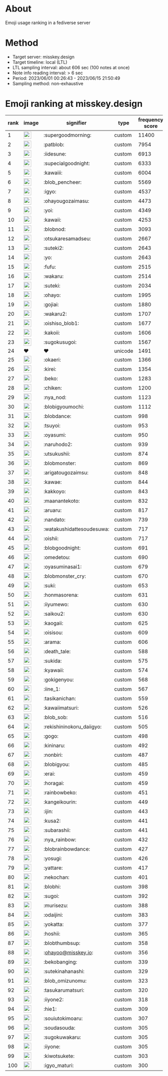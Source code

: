 # About
Emoji usage ranking in a fediverse server

# Method
- Target server: misskey.design
- Target timeline: local (LTL)
- LTL sampling interval: about 606 sec (100 notes at once)
- Note info reading interval: > 6 sec
- Period: 2023/06/01 00:26:43 - 2023/06/15 21:50:49 
- Sampling method: non-exhaustive

# Emoji ranking at misskey.design

|rank|image|signifier|type|frequency score|
|----|----|----|----|----|
|1|<img height="24" src="https://misskey.design/emoji/supergoodmorning.webp">|:supergoodmorning:|custom|11400|
|2|<img height="24" src="https://misskey.design/emoji/patblob.webp">|:patblob:|custom|7954|
|3|<img height="24" src="https://misskey.design/emoji/iidesune.webp">|:iidesune:|custom|6913|
|4|<img height="24" src="https://misskey.design/emoji/supecialgoodnight.webp">|:supecialgoodnight:|custom|6333|
|5|<img height="24" src="https://misskey.design/emoji/kawaiii.webp">|:kawaiii:|custom|6004|
|6|<img height="24" src="https://misskey.design/emoji/blob_pencheer.webp">|:blob_pencheer:|custom|5569|
|7|<img height="24" src="https://misskey.design/emoji/igyo.webp">|:igyo:|custom|4537|
|8|<img height="24" src="https://misskey.design/emoji/ohayougozaimasu.webp">|:ohayougozaimasu:|custom|4473|
|9|<img height="24" src="https://misskey.design/emoji/yoi.webp">|:yoi:|custom|4349|
|10|<img height="24" src="https://misskey.design/emoji/kawaii.webp">|:kawaii:|custom|4253|
|11|<img height="24" src="https://misskey.design/emoji/blobnod.webp">|:blobnod:|custom|3093|
|12|<img height="24" src="https://misskey.design/emoji/otsukaresamadseu.webp">|:otsukaresamadseu:|custom|2667|
|13|<img height="24" src="https://misskey.design/emoji/suteki2.webp">|:suteki2:|custom|2643|
|14|<img height="24" src="https://misskey.design/emoji/yo.webp">|:yo:|custom|2643|
|15|<img height="24" src="https://misskey.design/emoji/fufu.webp">|:fufu:|custom|2515|
|16|<img height="24" src="https://misskey.design/emoji/wakaru.webp">|:wakaru:|custom|2514|
|17|<img height="24" src="https://misskey.design/emoji/suteki.webp">|:suteki:|custom|2034|
|18|<img height="24" src="https://misskey.design/emoji/ohayo.webp">|:ohayo:|custom|1995|
|19|<img height="24" src="https://misskey.design/emoji/gojiai.webp">|:gojiai:|custom|1880|
|20|<img height="24" src="https://misskey.design/emoji/wakaru2.webp">|:wakaru2:|custom|1707|
|21|<img height="24" src="https://misskey.design/emoji/oishiso_blob1.webp">|:oishiso_blob1:|custom|1677|
|22|<img height="24" src="https://misskey.design/emoji/kakoii.webp">|:kakoii:|custom|1606|
|23|<img height="24" src="https://misskey.design/emoji/sugokusugoi.webp">|:sugokusugoi:|custom|1567|
|24|❤|❤|unicode|1491|
|25|<img height="24" src="https://misskey.design/emoji/okaeri.webp">|:okaeri:|custom|1366|
|26|<img height="24" src="https://misskey.design/emoji/kirei.webp">|:kirei:|custom|1354|
|27|<img height="24" src="https://misskey.design/emoji/beko.webp">|:beko:|custom|1283|
|28|<img height="24" src="https://misskey.design/emoji/chiken.webp">|:chiken:|custom|1200|
|29|<img height="24" src="https://misskey.design/emoji/nya_nod.webp">|:nya_nod:|custom|1123|
|30|<img height="24" src="https://misskey.design/emoji/blobigyoumochi.webp">|:blobigyoumochi:|custom|1112|
|31|<img height="24" src="https://misskey.design/emoji/blobdance.webp">|:blobdance:|custom|998|
|32|<img height="24" src="https://misskey.design/emoji/tsuyoi.webp">|:tsuyoi:|custom|953|
|33|<img height="24" src="https://misskey.design/emoji/oyasumi.webp">|:oyasumi:|custom|950|
|34|<img height="24" src="https://misskey.design/emoji/naruhodo2.webp">|:naruhodo2:|custom|939|
|35|<img height="24" src="https://misskey.design/emoji/utsukushii.webp">|:utsukushii:|custom|874|
|36|<img height="24" src="https://misskey.design/emoji/blobmonster.webp">|:blobmonster:|custom|869|
|37|<img height="24" src="https://misskey.design/emoji/arigatougozaimsu.webp">|:arigatougozaimsu:|custom|848|
|38|<img height="24" src="https://misskey.design/emoji/kawae.webp">|:kawae:|custom|844|
|39|<img height="24" src="https://misskey.design/emoji/kakkoyo.webp">|:kakkoyo:|custom|843|
|40|<img height="24" src="https://misskey.design/emoji/maanantekoto.webp">|:maanantekoto:|custom|832|
|41|<img height="24" src="https://misskey.design/emoji/aruaru.webp">|:aruaru:|custom|817|
|42|<img height="24" src="https://misskey.design/emoji/nandato.webp">|:nandato:|custom|739|
|43|<img height="24" src="https://misskey.design/emoji/watakushidattesoudesuwa.webp">|:watakushidattesoudesuwa:|custom|717|
|44|<img height="24" src="https://misskey.design/emoji/oishii.webp">|:oishii:|custom|717|
|45|<img height="24" src="https://misskey.design/emoji/blobgoodnight.webp">|:blobgoodnight:|custom|691|
|46|<img height="24" src="https://misskey.design/emoji/omedetou.webp">|:omedetou:|custom|690|
|47|<img height="24" src="https://misskey.design/emoji/oyasuminasai1.webp">|:oyasuminasai1:|custom|679|
|48|<img height="24" src="https://misskey.design/emoji/blobmonster_cry.webp">|:blobmonster_cry:|custom|670|
|49|<img height="24" src="https://misskey.design/emoji/suki.webp">|:suki:|custom|653|
|50|<img height="24" src="https://misskey.design/emoji/honmasorena.webp">|:honmasorena:|custom|631|
|51|<img height="24" src="https://misskey.design/emoji/iiyumewo.webp">|:iiyumewo:|custom|630|
|52|<img height="24" src="https://misskey.design/emoji/saikou2.webp">|:saikou2:|custom|630|
|53|<img height="24" src="https://misskey.design/emoji/kaogaii.webp">|:kaogaii:|custom|625|
|54|<img height="24" src="https://misskey.design/emoji/oisisou.webp">|:oisisou:|custom|609|
|55|<img height="24" src="https://misskey.design/emoji/arama.webp">|:arama:|custom|606|
|56|<img height="24" src="https://misskey.design/emoji/death_tale.webp">|:death_tale:|custom|588|
|57|<img height="24" src="https://misskey.design/emoji/sukida.webp">|:sukida:|custom|575|
|58|<img height="24" src="https://misskey.design/emoji/kyawaii.webp">|:kyawaii:|custom|574|
|59|<img height="24" src="https://misskey.design/emoji/gokigenyou.webp">|:gokigenyou:|custom|568|
|60|<img height="24" src="https://misskey.design/emoji/iine_1.webp">|:iine_1:|custom|567|
|61|<img height="24" src="https://misskey.design/emoji/tasikanichan.webp">|:tasikanichan:|custom|559|
|62|<img height="24" src="https://misskey.design/emoji/kawaiimatsuri.webp">|:kawaiimatsuri:|custom|526|
|63|<img height="24" src="https://misskey.design/emoji/blob_sob.webp">|:blob_sob:|custom|516|
|64|<img height="24" src="https://misskey.design/emoji/rekishininokoru_daiigyo.webp">|:rekishininokoru_daiigyo:|custom|505|
|65|<img height="24" src="https://misskey.design/emoji/gogo.webp">|:gogo:|custom|498|
|66|<img height="24" src="https://misskey.design/emoji/kininaru.webp">|:kininaru:|custom|492|
|67|<img height="24" src="https://misskey.design/emoji/nonbiri.webp">|:nonbiri:|custom|487|
|68|<img height="24" src="https://misskey.design/emoji/blobigyou.webp">|:blobigyou:|custom|485|
|69|<img height="24" src="https://misskey.design/emoji/erai.webp">|:erai:|custom|459|
|70|<img height="24" src="https://misskey.design/emoji/horagai.webp">|:horagai:|custom|459|
|71|<img height="24" src="https://misskey.design/emoji/rainbowbeko.webp">|:rainbowbeko:|custom|451|
|72|<img height="24" src="https://misskey.design/emoji/kangeikourin.webp">|:kangeikourin:|custom|449|
|73|<img height="24" src="https://misskey.design/emoji/ijin.webp">|:ijin:|custom|443|
|74|<img height="24" src="https://misskey.design/emoji/kusa2.webp">|:kusa2:|custom|441|
|75|<img height="24" src="https://misskey.design/emoji/subarashii.webp">|:subarashii:|custom|441|
|76|<img height="24" src="https://misskey.design/emoji/nya_rainbow.webp">|:nya_rainbow:|custom|432|
|77|<img height="24" src="https://misskey.design/emoji/blobrainbowdance.webp">|:blobrainbowdance:|custom|427|
|78|<img height="24" src="https://misskey.design/emoji/yosugi.webp">|:yosugi:|custom|426|
|79|<img height="24" src="https://misskey.design/emoji/yattare.webp">|:yattare:|custom|417|
|80|<img height="24" src="https://misskey.design/emoji/nekochan.webp">|:nekochan:|custom|401|
|81|<img height="24" src="https://misskey.design/emoji/blobhi.webp">|:blobhi:|custom|398|
|82|<img height="24" src="https://misskey.design/emoji/sugoi.webp">|:sugoi:|custom|392|
|83|<img height="24" src="https://misskey.design/emoji/murisezu.webp">|:murisezu:|custom|388|
|84|<img height="24" src="https://misskey.design/emoji/odaijini.webp">|:odaijini:|custom|383|
|85|<img height="24" src="https://misskey.design/emoji/yokatta.webp">|:yokatta:|custom|377|
|86|<img height="24" src="https://misskey.design/emoji/hoshii.webp">|:hoshii:|custom|365|
|87|<img height="24" src="https://misskey.design/emoji/blobthumbsup.webp">|:blobthumbsup:|custom|358|
|88|<img height="24" src="https://misskey.design/emoji/ohayoo.webp">|:ohayoo@misskey.io:|custom|356|
|89|<img height="24" src="https://misskey.design/emoji/bekobanging.webp">|:bekobanging:|custom|339|
|90|<img height="24" src="https://misskey.design/emoji/sutekinahanashi.webp">|:sutekinahanashi:|custom|329|
|91|<img height="24" src="https://misskey.design/emoji/blob_omizunomu.webp">|:blob_omizunomu:|custom|323|
|92|<img height="24" src="https://misskey.design/emoji/tasukarumatsuri.webp">|:tasukarumatsuri:|custom|320|
|93|<img height="24" src="https://misskey.design/emoji/iiyone2.webp">|:iiyone2:|custom|318|
|94|<img height="24" src="https://misskey.design/emoji/hie1.webp">|:hie1:|custom|309|
|95|<img height="24" src="https://misskey.design/emoji/souiutokimoaru.webp">|:souiutokimoaru:|custom|307|
|96|<img height="24" src="https://misskey.design/emoji/soudasouda.webp">|:soudasouda:|custom|305|
|97|<img height="24" src="https://misskey.design/emoji/sugokuwakaru.webp">|:sugokuwakaru:|custom|305|
|98|<img height="24" src="https://misskey.design/emoji/iiyone.webp">|:iiyone:|custom|305|
|99|<img height="24" src="https://misskey.design/emoji/kiwotsukete.webp">|:kiwotsukete:|custom|303|
|100|<img height="24" src="https://misskey.design/emoji/igyo_maturi.webp">|:igyo_maturi:|custom|300|
